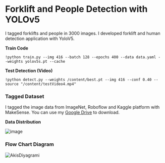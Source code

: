 # Forklift and People Detection with YOLOv5

I tagged forklifts and people in 3000 images. I developed forklift and human detection application with YoloV5.

**Train Code**
```
!python train.py --img 416 --batch 128 --epochs 400 --data data.yaml --weights yolov5s.pt --cache
```
**Test Detection (Video)**
```
!python detect.py --weights /content/best.pt --img 416 --conf 0.40 --source "/content/testVideo4.mp4"
```



### Tagged Dataset


I tagged the image data from ImageNet, Roboflow and Kaggle platform with MakeSense. You can use my  [Google Drive](https://drive.google.com/file/d/1b5-plGXRc4u5CjxOvDp3xEuAdsyA1eRs/view?usp=sharing) to download.

**Data Distribution**

 ![image](https://user-images.githubusercontent.com/48186387/235375937-7ae9f4dc-501c-4037-8678-60f9116e64c4.png)



### Flow Chart Diagram
![AkisDiyagrami](https://user-images.githubusercontent.com/48186387/235375838-95dd3210-bbdc-4d07-9a80-fe2892fe9b93.jpg)



